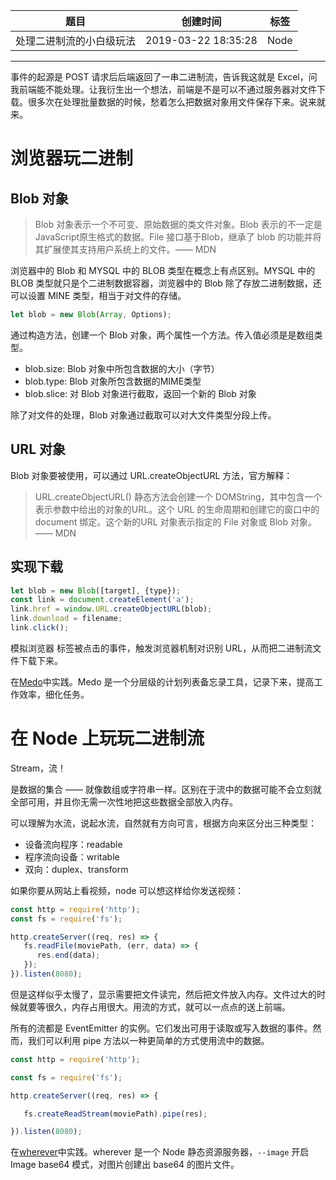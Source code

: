 | 题目                     | 创建时间            | 标签 |
| ------------------------ | ------------------- | ---- |
| 处理二进制流的小白级玩法 | 2019-03-22 18:35:28 | Node |

------

事件的起源是 POST 请求后后端返回了一串二进制流，告诉我这就是 Excel，问我前端能不能处理。让我衍生出一个想法，前端是不是可以不通过服务器对文件下载。很多次在处理批量数据的时候，愁着怎么把数据对象用文件保存下来。说来就来。

# 浏览器玩二进制

## Blob 对象

> Blob 对象表示一个不可变、原始数据的类文件对象。Blob 表示的不一定是JavaScript原生格式的数据。File 接口基于Blob，继承了 blob 的功能并将其扩展使其支持用户系统上的文件。—— MDN

浏览器中的 Blob 和 MYSQL 中的 BLOB 类型在概念上有点区别。MYSQL 中的 BLOB 类型就只是个二进制数据容器，浏览器中的 Blob 除了存放二进制数据，还可以设置 MINE 类型，相当于对文件的存储。

``` JavaScript
let blob = new Blob(Array, Options);
```

通过构造方法，创建一个 Blob 对象，两个属性一个方法。传入值必须是是数组类型。

* blob.size: Blob 对象中所包含数据的大小（字节）
* blob.type: Blob 对象所包含数据的MIME类型
* blob.slice: 对 Blob 对象进行截取，返回一个新的 Blob 对象

除了对文件的处理，Blob 对象通过截取可以对大文件类型分段上传。

## URL 对象

Blob 对象要被使用，可以通过 URL.createObjectURL 方法，官方解释：

> URL.createObjectURL() 静态方法会创建一个 DOMString，其中包含一个表示参数中给出的对象的URL。这个 URL 的生命周期和创建它的窗口中的 document 绑定。这个新的URL 对象表示指定的 File 对象或 Blob 对象。 —— MDN

## 实现下载

``` JavaScript
let blob = new Blob([target], {type});
const link = document.createElement('a');
link.href = window.URL.createObjectURL(blob);
link.download = filename;
link.click();
```

模拟浏览器 <a> 标签被点击的事件，触发浏览器机制对识别 URL，从而把二进制流文件下载下来。

在[Medo](https://www.coyeah.top/medo/)中实践。Medo 是一个分层级的计划列表备忘录工具，记录下来，提高工作效率，细化任务。

# 在 Node 上玩玩二进制流

Stream，流！

是数据的集合 —— 就像数组或字符串一样。区别在于流中的数据可能不会立刻就全部可用，并且你无需一次性地把这些数据全部放入内存。

可以理解为水流，说起水流，自然就有方向可言，根据方向来区分出三种类型：

+ 设备流向程序：readable
+ 程序流向设备：writable
+ 双向：duplex、transform

如果你要从网站上看视频，node 可以想这样给你发送视频：

``` JavaScript
const http = require('http');
const fs = require('fs');

http.createServer((req, res) => {
   fs.readFile(moviePath, (err, data) => {
      res.end(data);
   });
}).listen(8080);
```

但是这样似乎太慢了，显示需要把文件读完，然后把文件放入内存。文件过大的时候就要等很久，内存占用很大。用流的方式，就可以一点点的送上前端。

所有的流都是 EventEmitter 的实例。它们发出可用于读取或写入数据的事件。然而，我们可以利用 pipe 方法以一种更简单的方式使用流中的数据。

``` JavaScript
const http = require('http');

const fs = require('fs');

http.createServer((req, res) => {

   fs.createReadStream(moviePath).pipe(res);

}).listen(8080);
```

在[wherever](https://github.com/Coyeah/wherever)中实践。wherever 是一个 Node 静态资源服务器，`--image` 开启 Image base64 模式，对图片创建出 base64 的图片文件。
